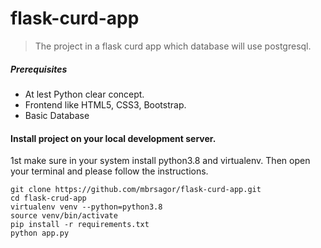 # flask-curd-app
> The project in a flask curd app which database will use postgresql.

##### Prerequisites
- At lest Python clear concept.
- Frontend like HTML5, CSS3, Bootstrap.
- Basic Database

#### Install project on your local development server.
1st make sure in your system install python3.8 and virtualenv. Then open your terminal and please follow the instructions.

```base
git clone https://github.com/mbrsagor/flask-curd-app.git
cd flask-crud-app
virtualenv venv --python=python3.8
source venv/bin/activate
pip install -r requirements.txt
python app.py
```
